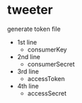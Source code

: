 # tweeter

generate token file
 - 1st line
   - consumerKey
 - 2nd line
   - consumerSecret
 - 3rd line
   - accessToken
 - 4th line
   - accessSecret
